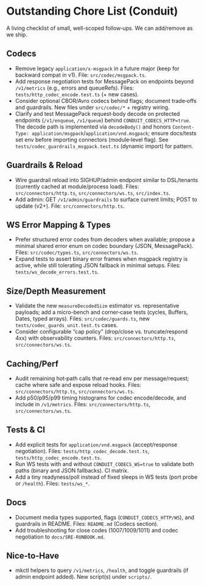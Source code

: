 # Outstanding Chore List (Conduit)

A living checklist of small, well-scoped follow‑ups. We can add/remove as we ship.

## Codecs
- Remove legacy `application/x-msgpack` in a future major (keep for backward compat in v1). File: `src/codec/msgpack.ts`.
- Add response negotiation tests for MessagePack on endpoints beyond `/v1/metrics` (e.g., errors and queueRefs). Files: `tests/http_codec_encode.test.ts` (+ new cases).
- Consider optional CBOR/Avro codecs behind flags; document trade‑offs and guardrails. New files under `src/codec/*` + registry wiring.
 - Clarify and test MessagePack request‑body decode on protected endpoints (`/v1/enqueue`, `/v1/queue`) behind `CONDUIT_CODECS_HTTP=true`. The decode path is implemented via `decodeBody()` and honors `Content-Type: application/msgpack`/`application/vnd.msgpack`; ensure docs/tests set env before importing connectors (module‑level flag). See `tests/codec_guardrails_msgpack.test.ts` (dynamic import) for pattern.

## Guardrails & Reload
- Wire guardrail reload into SIGHUP/admin endpoint similar to DSL/tenants (currently cached at module/process load). Files: `src/connectors/http.ts`, `src/connectors/ws.ts`, `src/index.ts`.
- Add admin: GET `/v1/admin/guardrails` to surface current limits; POST to update (v2+). File: `src/connectors/http.ts`.

## WS Error Mapping & Types
- Prefer structured error codes from decoders when available; propose a minimal shared error enum on codec boundary (JSON, MessagePack). Files: `src/codec/types.ts`, `src/connectors/ws.ts`.
- Expand tests to assert binary error frames when msgpack registry is active, while still tolerating JSON fallback in minimal setups. Files: `tests/ws_decode_errors.test.ts`.

## Size/Depth Measurement
- Validate the new `measureDecodedSize` estimator vs. representative payloads; add a micro-bench and corner‑case tests (cycles, Buffers, Dates, typed arrays). Files: `src/codec/guards.ts`, new `tests/codec_guards_unit.test.ts` cases.
- Consider configurable “cap policy” (drop/close vs. truncate/respond 4xx) with observability counters. Files: `src/connectors/http.ts`, `src/connectors/ws.ts`.

## Caching/Perf
- Audit remaining hot‑path calls that re‑read env per message/request; cache where safe and expose reload hooks. Files: `src/connectors/http.ts`, `src/connectors/ws.ts`.
- Add p50/p95/p99 timing histograms for codec encode/decode, and include in `/v1/metrics`. Files: `src/connectors/http.ts`, `src/connectors/ws.ts`.

## Tests & CI
- Add explicit tests for `application/vnd.msgpack` (accept/response negotiation). Files: `tests/http_codec_decode.test.ts`, `tests/http_codec_encode.test.ts`.
- Run WS tests with and without `CONDUIT_CODECS_WS=true` to validate both paths (binary and JSON fallbacks). CI matrix.
- Add a tiny readyness/poll instead of fixed sleeps in WS tests (port probe or `/health`). Files: `tests/ws_*`.

## Docs
- Document media types supported, flags (`CONDUIT_CODECS_HTTP/WS`), and guardrails in README. Files: `README.md` (Codecs section).
- Add troubleshooting for close codes (1007/1009/1011) and codec negotiation to `docs/SRE-RUNBOOK.md`.

## Nice‑to‑Have
- mkctl helpers to query `/v1/metrics`, `/health`, and toggle guardrails (if admin endpoint added). New script(s) under `scripts/`.
